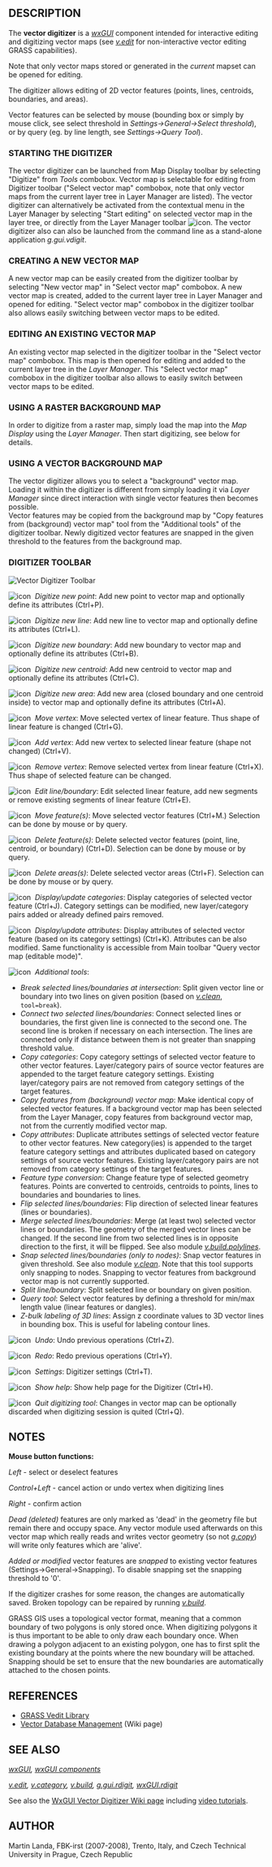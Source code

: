 ## DESCRIPTION

The **vector digitizer** is a *[wxGUI](wxGUI.md)* component intended for
interactive editing and digitizing vector maps (see
*[v.edit](v.edit.md)* for non-interactive vector editing GRASS
capabilities).

Note that only vector maps stored or generated in the *current* mapset
can be opened for editing.

The digitizer allows editing of 2D vector features (points, lines,
centroids, boundaries, and areas).

Vector features can be selected by mouse (bounding box or simply by
mouse click, see select threshold in *Settings→General→Select
threshold*), or by query (eg. by line length, see *Settings→Query
Tool*).

### STARTING THE DIGITIZER

The vector digitizer can be launched from Map Display toolbar by
selecting "Digitize" from *Tools* combobox. Vector map is selectable for
editing from Digitizer toolbar ("Select vector map" combobox, note that
only vector maps from the current layer tree in Layer Manager are
listed). The vector digitizer can alternatively be activated from the
contextual menu in the Layer Manager by selecting "Start editing" on
selected vector map in the layer tree, or directly from the Layer
Manager toolbar ![icon](icons/edit.png). The vector digitizer also can
also be launched from the command line as a stand-alone application
*g.gui.vdigit*.

### CREATING A NEW VECTOR MAP

A new vector map can be easily created from the digitizer toolbar by
selecting "New vector map" in "Select vector map" combobox. A new vector
map is created, added to the current layer tree in Layer Manager and
opened for editing. "Select vector map" combobox in the digitizer
toolbar also allows easily switching between vector maps to be edited.

### EDITING AN EXISTING VECTOR MAP

An existing vector map selected in the digitizer toolbar in the "Select
vector map" combobox. This map is then opened for editing and added to
the current layer tree in the *Layer Manager*. This "Select vector map"
combobox in the digitizer toolbar also allows to easily switch between
vector maps to be edited.

### USING A RASTER BACKGROUND MAP

In order to digitize from a raster map, simply load the map into the
*Map Display* using the *Layer Manager*. Then start digitizing, see
below for details.

### USING A VECTOR BACKGROUND MAP

The vector digitizer allows you to select a "background" vector map.
Loading it within the digitizer is different from simply loading it via
*Layer Manager* since direct interaction with single vector features
then becomes possible.  
Vector features may be copied from the background map by "Copy features
from (background) vector map" tool from the "Additional tools" of the
digitizer toolbar. Newly digitized vector features are snapped in the
given threshold to the features from the background map.

### DIGITIZER TOOLBAR

![Vector Digitizer Toolbar](vdigit_toolbar.jpg)

![icon](icons/point-create.png)  *Digitize new point*:
Add new point to vector map and optionally define its attributes
(Ctrl+P).

![icon](icons/line-create.png)  *Digitize new line*:
Add new line to vector map and optionally define its attributes
(Ctrl+L).

![icon](icons/boundary-create.png)  *Digitize new boundary*:
Add new boundary to vector map and optionally define its attributes
(Ctrl+B).

![icon](icons/centroid-create.png)  *Digitize new centroid*:
Add new centroid to vector map and optionally define its attributes
(Ctrl+C).

![icon](icons/polygon-create.png)  *Digitize new area*:
Add new area (closed boundary and one centroid inside) to vector map and
optionally define its attributes (Ctrl+A).

![icon](icons/vertex-move.png)  *Move vertex*:
Move selected vertex of linear feature. Thus shape of linear feature is
changed (Ctrl+G).

![icon](icons/vertex-create.png)  *Add vertex*:
Add new vertex to selected linear feature (shape not changed) (Ctrl+V).

![icon](icons/vertex-delete.png)  *Remove vertex*:
Remove selected vertex from linear feature (Ctrl+X). Thus shape of
selected feature can be changed.

![icon](icons/line-edit.png)  *Edit line/boundary*:
Edit selected linear feature, add new segments or remove existing
segments of linear feature (Ctrl+E).

![icon](icons/line-move.png)  *Move feature(s)*:
Move selected vector features (Ctrl+M.) Selection can be done by mouse
or by query.

![icon](icons/line-delete.png)  *Delete feature(s)*:
Delete selected vector features (point, line, centroid, or boundary)
(Ctrl+D). Selection can be done by mouse or by query.

![icon](icons/polygon-delete.png)  *Delete areas(s)*:
Delete selected vector areas (Ctrl+F). Selection can be done by mouse or
by query.

![icon](icons/cats-display.png)  *Display/update categories*:
Display categories of selected vector feature (Ctrl+J). Category
settings can be modified, new layer/category pairs added or already
defined pairs removed.

![icon](icons/attributes-display.png)  *Display/update attributes*:
Display attributes of selected vector feature (based on its category
settings) (Ctrl+K). Attributes can be also modified. Same functionality
is accessible from Main toolbar "Query vector map (editable mode)".

![icon](icons/tools.png)  *Additional tools*:

- *Break selected lines/boundaries at intersection*:
  Split given vector line or boundary into two lines on given position
  (based on *[v.clean](v.clean.md)*, `tool=break`).
- *Connect two selected lines/boundaries*:
  Connect selected lines or boundaries, the first given line is
  connected to the second one. The second line is broken if necessary on
  each intersection. The lines are connected only if distance between
  them is not greater than snapping threshold value.
- *Copy categories*:
  Copy category settings of selected vector feature to other vector
  features. Layer/category pairs of source vector features are appended
  to the target feature category settings. Existing layer/category pairs
  are not removed from category settings of the target features.
- *Copy features from (background) vector map*:
  Make identical copy of selected vector features. If a background
  vector map has been selected from the Layer Manager, copy features
  from background vector map, not from the currently modified vector
  map.
- *Copy attributes*:
  Duplicate attributes settings of selected vector feature to other
  vector features. New category(ies) is appended to the target feature
  category settings and attributes duplicated based on category settings
  of source vector features. Existing layer/category pairs are not
  removed from category settings of the target features.
- *Feature type conversion*:
  Change feature type of selected geometry features. Points are
  converted to centroids, centroids to points, lines to boundaries and
  boundaries to lines.
- *Flip selected lines/boundaries*:
  Flip direction of selected linear features (lines or boundaries).
- *Merge selected lines/boundaries*:
  Merge (at least two) selected vector lines or boundaries. The geometry
  of the merged vector lines can be changed. If the second line from two
  selected lines is in opposite direction to the first, it will be
  flipped. See also module *[v.build.polylines](v.build.polylines.md)*.
- *Snap selected lines/boundaries (only to nodes)*:
  Snap vector features in given threshold. See also module
  *[v.clean](v.clean.md)*. Note that this tool supports only snapping to
  nodes. Snapping to vector features from background vector map is not
  currently supported.
- *Split line/boundary*:
  Split selected line or boundary on given position.
- *Query tool*:
  Select vector features by defining a threshold for min/max length
  value (linear features or dangles).
- *Z-bulk labeling of 3D lines*:
  Assign z coordinate values to 3D vector lines in bounding box. This is
  useful for labeling contour lines.

![icon](icons/undo.png)  *Undo*:
Undo previous operations (Ctrl+Z).

![icon](icons/redo.png)  *Redo*:
Redo previous operations (Ctrl+Y).

![icon](icons/settings.png)  *Settings*:
Digitizer settings (Ctrl+T).

![icon](icons/help.png)  *Show help*:
Show help page for the Digitizer (Ctrl+H).

![icon](icons/quit.png)  *Quit digitizing tool*:
Changes in vector map can be optionally discarded when digitizing
session is quited (Ctrl+Q).

## NOTES

**Mouse button functions:**

*Left* - select or deselect features

*Control+Left* - cancel action or undo vertex when digitizing lines

*Right* - confirm action

*Dead (deleted)* features are only marked as 'dead' in the geometry file
but remain there and occupy space. Any vector module used afterwards on
this vector map which really reads and writes vector geometry (so not
*[g.copy](g.copy.md)*) will write only features which are 'alive'.

*Added or modified* vector features are *snapped* to existing vector
features (Settings→General→Snapping). To disable snapping set the
snapping threshold to '0'.

If the digitizer crashes for some reason, the changes are automatically
saved. Broken topology can be repaired by running
*[v.build](v.build.md)*.

GRASS GIS uses a topological vector format, meaning that a common
boundary of two polygons is only stored once. When digitizing polygons
it is thus important to be able to only draw each boundary once. When
drawing a polygon adjacent to an existing polygon, one has to first
split the existing boundary at the points where the new boundary will be
attached. Snapping should be set to ensure that the new boundaries are
automatically attached to the chosen points.

## REFERENCES

- [GRASS Vedit
  Library](https://grass.osgeo.org/programming8/veditlib.html)
- [Vector Database
  Management](https://grasswiki.osgeo.org/wiki/Vector_Database_Management)
  (Wiki page)

## SEE ALSO

*[wxGUI](wxGUI.md), [wxGUI components](wxGUI.components.md)*

*[v.edit](v.edit.md), [v.category](v.category.md),
[v.build](v.build.md), [g.gui.rdigit](g.gui.rdigit.md),
[wxGUI.rdigit](wxGUI.rdigit.md)*

See also the [WxGUI Vector Digitizer Wiki
page](https://grasswiki.osgeo.org/wiki/WxGUI_Vector_Digitizer) including
[video
tutorials](https://grasswiki.osgeo.org/wiki/WxGUI_Vector_Digitizer#Vector_tutorials).

## AUTHOR

Martin Landa, FBK-irst (2007-2008), Trento, Italy, and Czech Technical
University in Prague, Czech Republic
